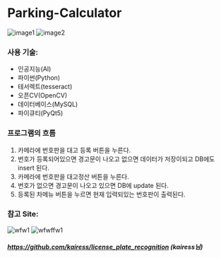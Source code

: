 # Parking-Calculator

![image1](https://user-images.githubusercontent.com/78195880/108955459-8c4bd100-76b1-11eb-805d-f4d12b2bf4e4.PNG)
![image2](https://user-images.githubusercontent.com/78195880/108955467-91108500-76b1-11eb-8b8a-024282b3f413.PNG)


### 사용 기술:
*  인공지능(AI)
* 파이썬(Python)
* 테서렉트(tesseract)
* 오픈CV(OpenCV)
* 데이터베이스(MySQL)
* 파이큐티(PyQt5)

### 프로그램의 흐름
   1. 카메라에 번호판을 대고 등록 버튼을 누른다.
   2. 번호가 등록되어있으면 경고문이 나오고 없으면 데이터가 저장이되고 DB에도 insert 된다.
   3. 카메라에 번호판을 대고정산 버튼을 누른다.
   4. 번호가 없으면 경고문이 나오고 있으면 DB에 update 된다.
   5. 등록된 차메뉴 버튼을 누르면 현재 입력되있는 번호판이 출력된다.
### 참고 Site:
![wfw1](https://user-images.githubusercontent.com/78195880/108957258-81df0680-76b4-11eb-9162-5132050bc629.png)
![wfwffw1](https://user-images.githubusercontent.com/78195880/108957255-81467000-76b4-11eb-881d-6fbd3d91d3b1.png)

##### https://github.com/kairess/license_plate_recognition  (kairess님)

